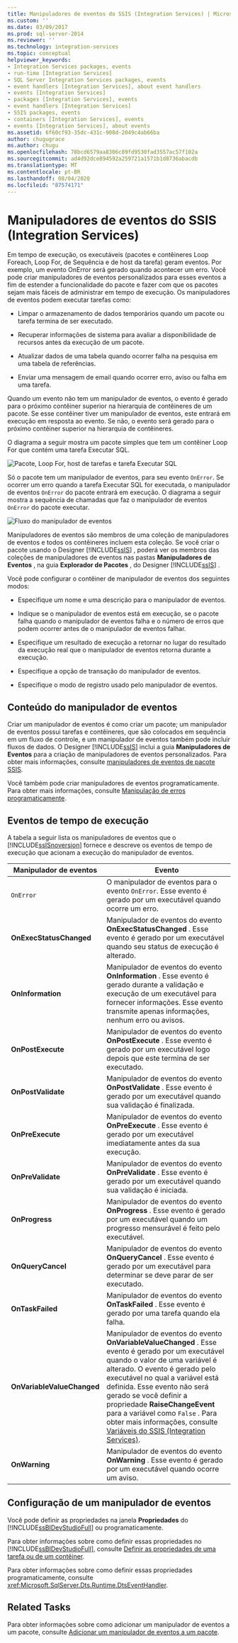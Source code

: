 ```yaml
---
title: Manipuladores de eventos do SSIS (Integration Services) | Microsoft Docs
ms.custom: ''
ms.date: 03/09/2017
ms.prod: sql-server-2014
ms.reviewer: ''
ms.technology: integration-services
ms.topic: conceptual
helpviewer_keywords:
- Integration Services packages, events
- run-time [Integration Services]
- SQL Server Integration Services packages, events
- event handlers [Integration Services], about event handlers
- events [Integration Services]
- packages [Integration Services], events
- event handlers [Integration Services]
- SSIS packages, events
- containers [Integration Services], events
- events [Integration Services], about events
ms.assetid: 6f60cf93-35dc-431c-908d-2049c4ab66ba
author: chugugrace
ms.author: chugu
ms.openlocfilehash: 78bcd6579aa8306c89fd9530fad3557ac57f102a
ms.sourcegitcommit: ad4d92dce894592a259721a1571b1d8736abacdb
ms.translationtype: MT
ms.contentlocale: pt-BR
ms.lasthandoff: 08/04/2020
ms.locfileid: "87574171"
---
```

# <a name="integration-services-ssis-event-handlers"></a>Manipuladores de eventos do SSIS (Integration Services)
  Em tempo de execução, os executáveis (pacotes e contêineres Loop Foreach, Loop For, de Sequência e de host da tarefa) geram eventos. Por exemplo, um evento OnError será gerado quando acontecer um erro. Você pode criar manipuladores de eventos personalizados para esses eventos a fim de estender a funcionalidade do pacote e fazer com que os pacotes sejam mais fáceis de administrar em tempo de execução. Os manipuladores de eventos podem executar tarefas como:

-   Limpar o armazenamento de dados temporários quando um pacote ou tarefa termina de ser executado.

-   Recuperar informações de sistema para avaliar a disponibilidade de recursos antes da execução de um pacote.

-   Atualizar dados de uma tabela quando ocorrer falha na pesquisa em uma tabela de referências.

-   Enviar uma mensagem de email quando ocorrer erro, aviso ou falha em uma tarefa.

 Quando um evento não tem um manipulador de eventos, o evento é gerado para o próximo contêiner superior na hierarquia de contêineres de um pacote. Se esse contêiner tiver um manipulador de eventos, este entrará em execução em resposta ao evento. Se não, o evento será gerado para o próximo contêiner superior na hierarquia de contêineres.

 O diagrama a seguir mostra um pacote simples que tem um contêiner Loop For que contém uma tarefa Executar SQL.

 ![Pacote, Loop For, host de tarefas e tarefa Executar SQL](media/mw-dts-eventhandlerpkg.gif "Pacote, Loop For, host de tarefas e tarefa Executar SQL")

 Só o pacote tem um manipulador de eventos, para seu evento `OnError`. Se ocorrer um erro quando a tarefa Executar SQL for executada, o manipulador de eventos `OnError` do pacote entrará em execução. O diagrama a seguir mostra a sequência de chamadas que faz o manipulador de eventos `OnError` do pacote executar.

 ![Fluxo do manipulador de eventos](media/mw-dts-eventhandlers.gif "Fluxo do manipulador de eventos")

 Manipuladores de eventos são membros de uma coleção de manipuladores de eventos e todos os contêineres incluem esta coleção. Se você criar o pacote usando o Designer [!INCLUDE[ssIS](../includes/ssis-md.md)] , poderá ver os membros das coleções de manipuladores de eventos nas pastas **Manipuladores de Eventos** , na guia **Explorador de Pacotes** , do Designer [!INCLUDE[ssIS](../includes/ssis-md.md)] .

 Você pode configurar o contêiner de manipulador de eventos dos seguintes modos:

-   Especifique um nome e uma descrição para o manipulador de eventos.

-   Indique se o manipulador de eventos está em execução, se o pacote falha quando o manipulador de eventos falha e o número de erros que podem ocorrer antes de o manipulador de eventos falhar.

-   Especifique um resultado de execução a retornar no lugar do resultado da execução real que o manipulador de eventos retorna durante a execução.

-   Especifique a opção de transação do manipulador de eventos.

-   Especifique o modo de registro usado pelo manipulador de eventos.

## <a name="event-handler-content"></a>Conteúdo do manipulador de eventos
 Criar um manipulador de eventos é como criar um pacote; um manipulador de eventos possui tarefas e contêineres, que são colocados em sequência em um fluxo de controle, e um manipulador de eventos também pode incluir fluxos de dados. O Designer [!INCLUDE[ssIS](../includes/ssis-md.md)] inclui a guia **Manipuladores de Eventos** para a criação de manipuladores de eventos personalizados. Para obter mais informações, consulte [manipuladores de eventos de pacote SSIS](integration-services-ssis-event-handlers.md).

 Você também pode criar manipuladores de eventos programaticamente. Para obter mais informações, consulte [Manipulação de erros programaticamente](building-packages-programmatically/handling-events-programmatically.md).

## <a name="run-time-events"></a>Eventos de tempo de execução
 A tabela a seguir lista os manipuladores de eventos que o [!INCLUDE[ssISnoversion](../includes/ssisnoversion-md.md)] fornece e descreve os eventos de tempo de execução que acionam a execução do manipulador de eventos.

|Manipulador de eventos|Evento|
|-------------------|-----------|
|`OnError`|O manipulador de eventos para o evento `OnError`. Esse evento é gerado por um executável quando ocorre um erro.|
|**OnExecStatusChanged**|Manipulador de eventos do evento **OnExecStatusChanged** . Esse evento é gerado por um executável quando seu status de execução é alterado.|
|**OnInformation**|Manipulador de eventos do evento **OnInformation** . Esse evento é gerado durante a validação e execução de um executável para fornecer informações. Esse evento transmite apenas informações, nenhum erro ou avisos.|
|**OnPostExecute**|Manipulador de eventos do evento **OnPostExecute** . Esse evento é gerado por um executável logo depois que este termina de ser executado.|
|**OnPostValidate**|Manipulador de eventos do evento **OnPostValidate** . Esse evento é gerado por um executável quando sua validação é finalizada.|
|**OnPreExecute**|Manipulador de eventos do evento **OnPreExecute** . Esse evento é gerado por um executável imediatamente antes da sua execução.|
|**OnPreValidate**|Manipulador de eventos do evento **OnPreValidate** . Esse evento é gerado por um executável quando sua validação é iniciada.|
|**OnProgress**|Manipulador de eventos do evento **OnProgress** . Esse evento é gerado por um executável quando um progresso mensurável é feito pelo executável.|
|**OnQueryCancel**|Manipulador de eventos do evento **OnQueryCancel** . Esse evento é gerado por um executável para determinar se deve parar de ser executado.|
|**OnTaskFailed**|Manipulador de eventos do evento **OnTaskFailed** . Esse evento é gerado por uma tarefa quando ela falha.|
|**OnVariableValueChanged**|Manipulador de eventos do evento **OnVariableValueChanged** . Esse evento é gerado por um executável quando o valor de uma variável é alterado. O evento é gerado pelo executável no qual a variável está definida. Esse evento não será gerado se você definir a propriedade **RaiseChangeEvent** para a variável como `False` . Para obter mais informações, consulte [Variáveis do SSIS &#40;Integration Services&#41;](integration-services-ssis-variables.md).|
|**OnWarning**|Manipulador de eventos do evento **OnWarning** . Esse evento é gerado por um executável quando ocorre um aviso.|

## <a name="configuration-of-an-event-handler"></a>Configuração de um manipulador de eventos
 Você pode definir as propriedades na janela **Propriedades** do [!INCLUDE[ssBIDevStudioFull](../includes/ssbidevstudiofull-md.md)] ou programaticamente.

 Para obter informações sobre como definir essas propriedades no [!INCLUDE[ssBIDevStudioFull](../includes/ssbidevstudiofull-md.md)], consulte [Definir as propriedades de uma tarefa ou de um contêiner](../../2014/integration-services/set-the-properties-of-a-task-or-container.md).

 Para obter informações sobre como definir essas propriedades programaticamente, consulte <xref:Microsoft.SqlServer.Dts.Runtime.DtsEventHandler>.

## <a name="related-tasks"></a>Related Tasks
 Para obter informações sobre como adicionar um manipulador de eventos a um pacote, consulte [Adicionar um manipulador de eventos a um pacote](../../2014/integration-services/add-an-event-handler-to-a-package.md).


